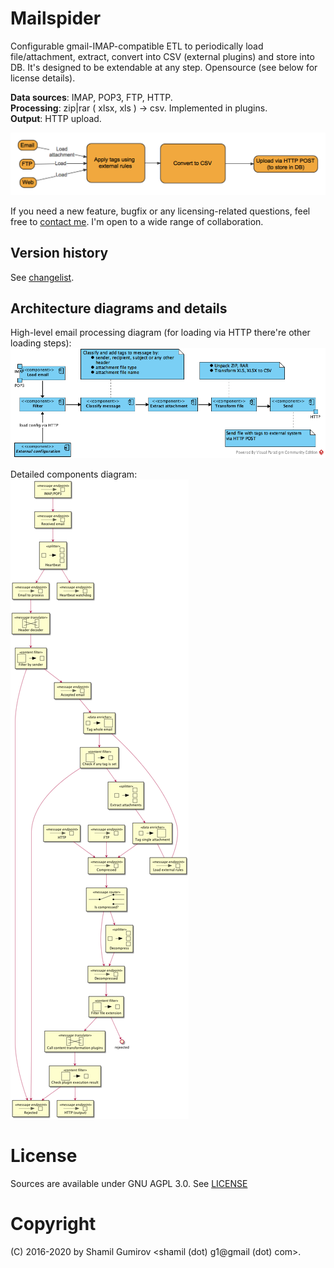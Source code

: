 # Mailspider

Configurable gmail-IMAP-compatible ETL to periodically load file/attachment, extract, convert into CSV
(external plugins) and store into DB. It's designed to be extendable at any step. Opensource (see below
for license details).

**Data sources**: IMAP, POP3, FTP, HTTP.  
**Processing**: zip|rar ( xlsx, xls ) -> csv. Implemented in plugins.  
**Output**: HTTP upload.

![Overview](overview.png)

If you need a new feature, bugfix or any licensing-related questions, feel free to 
[contact me](https://shamil.gumirov.org/about/about). I'm open to a wide range of collaboration.

## Version history

See [changelist](CHANGES.md).

## Architecture diagrams and details

High-level email processing diagram (for loading via HTTP there're other loading steps):  
![High level processing](processing-diagram.png)

Detailed components diagram:  
![Detailed component](highlevel.png)

# License

Sources are available under GNU AGPL 3.0. See [LICENSE](LICENSE)

# Copyright

(C) 2016-2020 by Shamil Gumirov <shamil (dot) g1@gmail (dot) com>.
